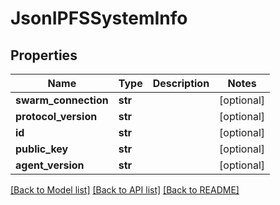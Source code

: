 # JsonIPFSSystemInfo


## Properties
Name | Type | Description | Notes
------------ | ------------- | ------------- | -------------
**swarm_connection** | **str** |  | [optional] 
**protocol_version** | **str** |  | [optional] 
**id** | **str** |  | [optional] 
**public_key** | **str** |  | [optional] 
**agent_version** | **str** |  | [optional] 

[[Back to Model list]](../README.md#documentation-for-models) [[Back to API list]](../README.md#documentation-for-api-endpoints) [[Back to README]](../README.md)


